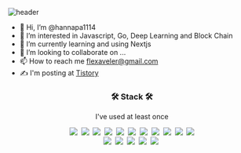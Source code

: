 ![header](https://capsule-render.vercel.app/api?type=waving&color=ff0000&section=header&height=300&text=Jimyeong&nbsp;Song&fontSize=50&fontColor=ffffff)


- 👋 Hi, I’m @hannapa1114
- 👀 I’m interested in Javascript, Go, Deep Learning and Block Chain
- 🌱 I’m currently learning and using Nextjs
- 💞️ I’m looking to collaborate on ...
- 📫 How to reach me flexaveler@gmail.com
- ✍️ I'm posting at [Tistory](https://bedevelopers.tistory.com/)

<h3 align="center">🛠 Stack 🛠</h3>

<p align="center">I've used at least once</p>

<p align="center">
<img src="https://img.shields.io/badge/javascript-f0db4f?style=flat-square&logo=Javascript&logoColor=323330"/></a>&nbsp;
<img src="https://img.shields.io/badge/react-3766AB?style=flat-square&logo=React&logoColor=white"/></a>&nbsp;
<img src="https://img.shields.io/badge/nextjs-3766AB?style=flat-square&logo=Vercel&logoColor=white"/></a>&nbsp;
<img src="https://img.shields.io/badge/tailwindcss-fff?style=flat-square&logo=Tailwindcss&logoColor=58b6d3"/></a>&nbsp;
<img src="https://img.shields.io/badge/styled&ndash;components-ff9cb5?style=flat-square&logo=Styled-components&logoColor=white"/></a>&nbsp;
<img src="https://img.shields.io/badge/redux-3766AB?style=flat-square&logo=Redux&logoColor=white"/></a>&nbsp;
<img src="https://img.shields.io/badge/typescript-3766AB?style=flat-square&logo=Typescript&logoColor=white"/></a>&nbsp;
<img src="https://img.shields.io/badge/vue.js-2f9e77?style=flat-square&logo=Vuetify&logoColor=white"/></a>&nbsp;
<img src="https://img.shields.io/badge/svelte.js-fff?style=flat-square&logo=Svelte&logoColor=red"/></a>&nbsp;
<img src="https://img.shields.io/badge/express-fff?style=flat-square&logo=express&logoColor=808081"/></a>&nbsp;
<img src="https://img.shields.io/badge/mysql-32708d?style=flat-square&logo=Mysql&logoColor=white"/></a><br>
<img src="https://img.shields.io/badge/aws-ff953f?style=flat-square&logo=Amazon-AWS&logoColor=white"/></a>&nbsp;
<img src="https://img.shields.io/badge/electron-3766AB?style=flat-square&logo=Electron&logoColor=white"/></a>&nbsp;
<img src="https://img.shields.io/badge/python-1e94b2?style=flat-square&logo=Python&logoColor=f0db4f"/></a>&nbsp;
<img src="https://img.shields.io/badge/linux-3766AB?style=flat-square&logo=Linux&logoColor=white"/></a>&nbsp;
<img src="https://img.shields.io/badge/stack&ndash;overflow-adb8c0?style=flat-square&logo=Stack-overflow&logoColor=ffae6a"/></a>&nbsp;
</p>

<!---
hannapa1114/hannapa1114 is a ✨ special ✨ repository because its `README.md` (this file) appears on your GitHub profile.
You can click the Preview link to take a look at your changes.
--->
